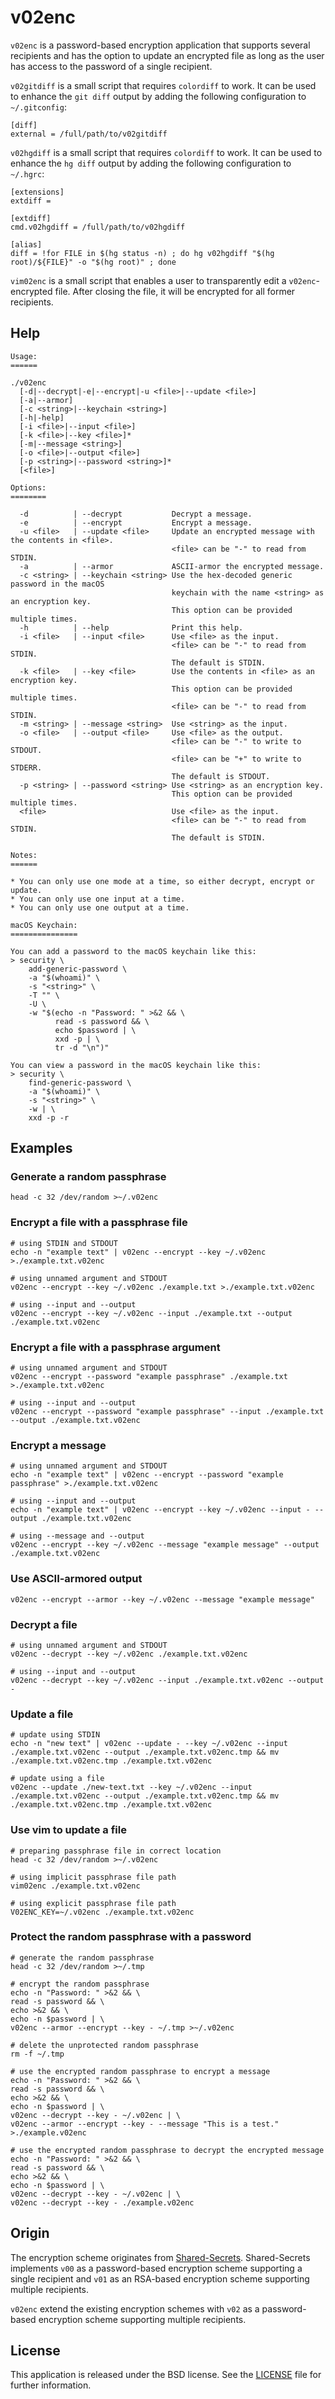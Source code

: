 # v02enc

`v02enc` is a password-based encryption application that supports several recipients and has the option to update an encrypted file as long as the user has access to the password of a single recipient.

`v02gitdiff` is a small script that requires `colordiff` to work. It can be used to enhance the `git diff` output by adding the following configuration to `~/.gitconfig`:

```
[diff]
external = /full/path/to/v02gitdiff
```

`v02hgdiff` is a small script that requires `colordiff` to work. It can be used to enhance the `hg diff` output by adding the following configuration to `~/.hgrc`:

```
[extensions]
extdiff =

[extdiff]
cmd.v02hgdiff = /full/path/to/v02hgdiff

[alias]
diff = !for FILE in $(hg status -n) ; do hg v02hgdiff "$(hg root)/${FILE}" -o "$(hg root)" ; done
```

`vim02enc` is a small script that enables a user to transparently edit a `v02enc`-encrypted file. After closing the file, it will be encrypted for all former recipients.

## Help

```
Usage:
======

./v02enc
  [-d|--decrypt|-e|--encrypt|-u <file>|--update <file>]
  [-a|--armor]
  [-c <string>|--keychain <string>]
  [-h|-help]
  [-i <file>|--input <file>]
  [-k <file>|--key <file>]*
  [-m|--message <string>]
  [-o <file>|--output <file>]
  [-p <string>|--password <string>]*
  [<file>]

Options:
========

  -d          | --decrypt           Decrypt a message.
  -e          | --encrypt           Encrypt a message.
  -u <file>   | --update <file>     Update an encrypted message with the contents in <file>.
                                    <file> can be "-" to read from STDIN.
  -a          | --armor             ASCII-armor the encrypted message.
  -c <string> | --keychain <string> Use the hex-decoded generic password in the macOS
                                    keychain with the name <string> as an encryption key.
                                    This option can be provided multiple times.
  -h          | --help              Print this help.
  -i <file>   | --input <file>      Use <file> as the input.
                                    <file> can be "-" to read from STDIN.
                                    The default is STDIN.
  -k <file>   | --key <file>        Use the contents in <file> as an encryption key.
                                    This option can be provided multiple times.
                                    <file> can be "-" to read from STDIN.
  -m <string> | --message <string>  Use <string> as the input.
  -o <file>   | --output <file>     Use <file> as the output.
                                    <file> can be "-" to write to STDOUT.
                                    <file> can be "+" to write to STDERR.
                                    The default is STDOUT.
  -p <string> | --password <string> Use <string> as an encryption key.
                                    This option can be provided multiple times.
  <file>                            Use <file> as the input.
                                    <file> can be "-" to read from STDIN.
                                    The default is STDIN.

Notes:
======

* You can only use one mode at a time, so either decrypt, encrypt or update.
* You can only use one input at a time.
* You can only use one output at a time.

macOS Keychain:
===============

You can add a password to the macOS keychain like this:
> security \
    add-generic-password \
    -a "$(whoami)" \
    -s "<string>" \
    -T "" \
    -U \
    -w "$(echo -n "Password: " >&2 && \
          read -s password && \
          echo $password | \
          xxd -p | \
          tr -d "\n")"

You can view a password in the macOS keychain like this:
> security \
    find-generic-password \
    -a "$(whoami)" \
    -s "<string>" \
    -w | \
    xxd -p -r
```

## Examples

### Generate a random passphrase

```
head -c 32 /dev/random >~/.v02enc
```

### Encrypt a file with a passphrase file

```
# using STDIN and STDOUT
echo -n "example text" | v02enc --encrypt --key ~/.v02enc >./example.txt.v02enc

# using unnamed argument and STDOUT
v02enc --encrypt --key ~/.v02enc ./example.txt >./example.txt.v02enc

# using --input and --output
v02enc --encrypt --key ~/.v02enc --input ./example.txt --output ./example.txt.v02enc
```

### Encrypt a file with a passphrase argument

```
# using unnamed argument and STDOUT
v02enc --encrypt --password "example passphrase" ./example.txt >./example.txt.v02enc

# using --input and --output
v02enc --encrypt --password "example passphrase" --input ./example.txt --output ./example.txt.v02enc
```

### Encrypt a message

```
# using unnamed argument and STDOUT
echo -n "example text" | v02enc --encrypt --password "example passphrase" >./example.txt.v02enc

# using --input and --output
echo -n "example text" | v02enc --encrypt --key ~/.v02enc --input - --output ./example.txt.v02enc

# using --message and --output
v02enc --encrypt --key ~/.v02enc --message "example message" --output ./example.txt.v02enc
```

### Use ASCII-armored output

```
v02enc --encrypt --armor --key ~/.v02enc --message "example message"
```

### Decrypt a file

```
# using unnamed argument and STDOUT
v02enc --decrypt --key ~/.v02enc ./example.txt.v02enc

# using --input and --output
v02enc --decrypt --key ~/.v02enc --input ./example.txt.v02enc --output -
```

### Update a file

```
# update using STDIN
echo -n "new text" | v02enc --update - --key ~/.v02enc --input ./example.txt.v02enc --output ./example.txt.v02enc.tmp && mv ./example.txt.v02enc.tmp ./example.txt.v02enc

# update using a file
v02enc --update ./new-text.txt --key ~/.v02enc --input ./example.txt.v02enc --output ./example.txt.v02enc.tmp && mv ./example.txt.v02enc.tmp ./example.txt.v02enc
```

### Use vim to update a file

```
# preparing passphrase file in correct location
head -c 32 /dev/random >~/.v02enc

# using implicit passphrase file path
vim02enc ./example.txt.v02enc

# using explicit passphrase file path
V02ENC_KEY=~/.v02enc ./example.txt.v02enc
```

### Protect the random passphrase with a password

```
# generate the random passphrase
head -c 32 /dev/random >~/.tmp

# encrypt the random passphrase
echo -n "Password: " >&2 && \
read -s password && \
echo >&2 && \
echo -n $password | \
v02enc --armor --encrypt --key - ~/.tmp >~/.v02enc

# delete the unprotected random passphrase
rm -f ~/.tmp

# use the encrypted random passphrase to encrypt a message
echo -n "Password: " >&2 && \
read -s password && \
echo >&2 && \
echo -n $password | \
v02enc --decrypt --key - ~/.v02enc | \
v02enc --armor --encrypt --key - --message "This is a test." >./example.v02enc

# use the encrypted random passphrase to decrypt the encrypted message
echo -n "Password: " >&2 && \
read -s password && \
echo >&2 && \
echo -n $password | \
v02enc --decrypt --key - ~/.v02enc | \
v02enc --decrypt --key - ./example.v02enc
```

## Origin

The encryption scheme originates from [Shared-Secrets](https://github.com/yahesh/shared-secrets). Shared-Secrets implements `v00` as a password-based encryption scheme supporting a single recipient and `v01` as an RSA-based encryption scheme supporting multiple recipients.

`v02enc` extend the existing encryption schemes with `v02` as a password-based encryption scheme supporting multiple recipients.

## License

This application is released under the BSD license. See the [LICENSE](LICENSE) file for further information.

